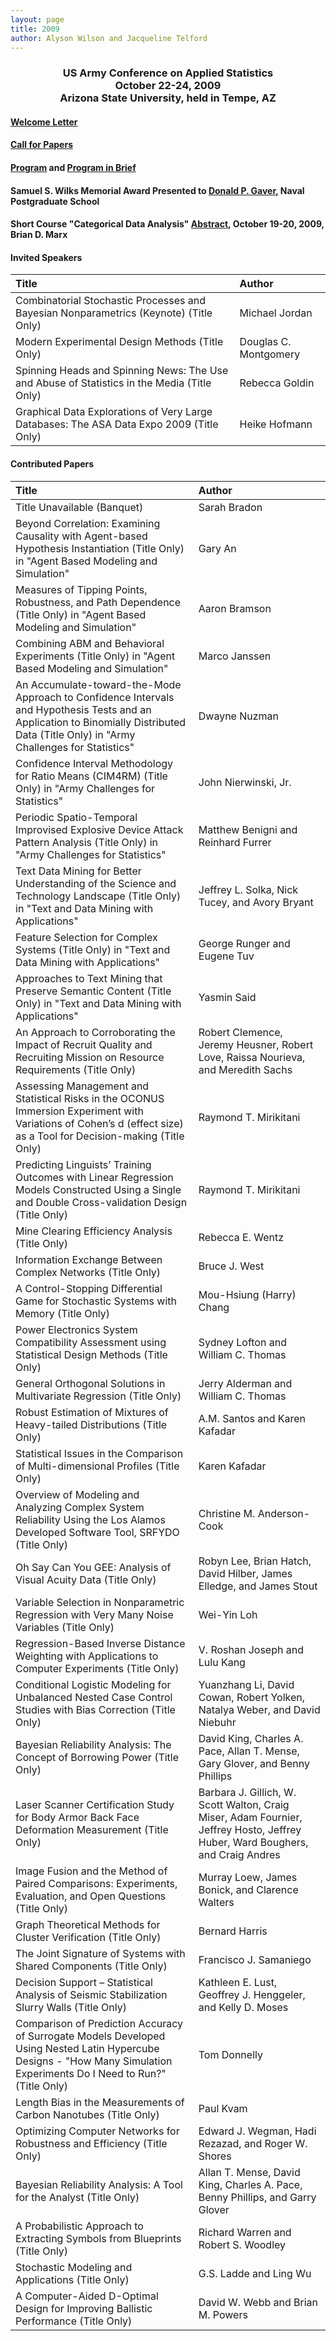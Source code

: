 ```yaml
---
layout: page
title: 2009
author: Alyson Wilson and Jacqueline Telford
---
```

<div align="center"><h3>US Army Conference on Applied Statistics<br>
October 22-24, 2009<br>
Arizona State University, held in Tempe, AZ</h3></div>

#### [Welcome Letter](https://alysongwilson.github.io/ACAS/ACAS09/welcome_letter_ACAS_09.pdf)

#### [Call for Papers](https://alysongwilson.github.io/ACAS/ACAS09/call_for_papers09.pdf)

#### [Program](https://alysongwilson.github.io/ACAS/DOE6/finalagenda09.pdf) and [Program in Brief](https://alysongwilson.github.io/ACAS/ACAS09/PIB09.pdf)

#### Samuel S. Wilks Memorial Award Presented to [Donald P. Gaver](https://alysongwilson.github.io/ACAS/ACAS09/gaver.jpg), Naval Postgraduate School

#### Short Course "Categorical Data Analysis" [Abstract](https://alysongwilson.github.io/ACAS/ACAS09/ShortCourse2009.pdf), October 19-20, 2009, Brian D. Marx


#### Invited Speakers

| Title | Author |
| :--- | :--- |
| Combinatorial Stochastic Processes and Bayesian Nonparametrics (Keynote) (Title Only) | Michael Jordan |
| Modern Experimental Design Methods (Title Only) | Douglas C. Montgomery | 
| Spinning Heads and Spinning News: The Use and Abuse of Statistics in the Media (Title Only) | Rebecca Goldin |
| Graphical Data Explorations of Very Large Databases: The ASA Data Expo 2009 (Title Only) | Heike Hofmann |


#### Contributed Papers

| Title | Author |
| :--- | :--- |
| Title Unavailable (Banquet) | Sarah Bradon |
| Beyond Correlation: Examining Causality with Agent-based Hypothesis Instantiation (Title Only) in "Agent Based Modeling and Simulation" | Gary An |
| Measures of Tipping Points, Robustness, and Path Dependence (Title Only) in "Agent Based Modeling and Simulation" | Aaron Bramson |
| Combining ABM and Behavioral Experiments (Title Only) in "Agent Based Modeling and Simulation" | Marco Janssen |
| An Accumulate-toward-the-Mode Approach to Confidence Intervals and Hypothesis Tests and an Application to Binomially Distributed Data (Title Only) in "Army Challenges for Statistics" | Dwayne Nuzman |
| Confidence Interval Methodology for Ratio Means (CIM4RM) (Title Only) in "Army Challenges for Statistics" | John Nierwinski, Jr. |
| Periodic Spatio-Temporal Improvised Explosive Device Attack Pattern Analysis (Title Only) in "Army Challenges for Statistics" | Matthew Benigni and Reinhard Furrer |
| Text Data Mining for Better Understanding of the Science and Technology Landscape (Title Only) in "Text and Data Mining with Applications" | Jeffrey L. Solka, Nick Tucey, and Avory Bryant |
| Feature Selection for Complex Systems (Title Only) in "Text and Data Mining with Applications" | George Runger and Eugene Tuv |
| Approaches to Text Mining that Preserve Semantic Content (Title Only) in "Text and Data Mining with Applications" | Yasmin Said |
| An Approach to Corroborating the Impact of Recruit Quality and Recruiting Mission on Resource Requirements (Title Only) | Robert Clemence, Jeremy Heusner, Robert Love, Raissa Nourieva, and Meredith Sachs |
| Assessing Management and Statistical Risks in the OCONUS Immersion Experiment with Variations of Cohen’s d (effect size) as a Tool for Decision-making (Title Only) | Raymond T. Mirikitani |
| Predicting Linguists’ Training Outcomes with Linear Regression Models Constructed Using a Single and Double Cross-validation Design (Title Only) | Raymond T. Mirikitani |
| Mine Clearing Efficiency Analysis (Title Only) | Rebecca E. Wentz |
| Information Exchange Between Complex Networks (Title Only) | Bruce J. West |
| A Control-Stopping Differential Game for Stochastic Systems with Memory (Title Only) | Mou-Hsiung (Harry) Chang |
| Power Electronics System Compatibility Assessment using Statistical Design Methods (Title Only) | Sydney Lofton and William C. Thomas |
| General Orthogonal Solutions in Multivariate Regression (Title Only) | Jerry Alderman and William C. Thomas |
| Robust Estimation of Mixtures of Heavy-tailed Distributions (Title Only) | A.M. Santos and Karen Kafadar |
| Statistical Issues in the Comparison of Multi-dimensional Profiles (Title Only) | Karen Kafadar |
| Overview of Modeling and Analyzing Complex System Reliability Using the Los Alamos Developed Software Tool, SRFYDO (Title Only) | Christine M. Anderson-Cook |
| Oh Say Can You GEE: Analysis of Visual Acuity Data (Title Only) | Robyn Lee, Brian Hatch, David Hilber, James Elledge, and James Stout |
| Variable Selection in Nonparametric Regression with Very Many Noise Variables (Title Only) | Wei-Yin Loh |
| Regression-Based Inverse Distance Weighting with Applications to Computer Experiments (Title Only) | V. Roshan Joseph and Lulu Kang |
| Conditional Logistic Modeling for Unbalanced Nested Case Control Studies with Bias Correction (Title Only) | Yuanzhang Li, David Cowan, Robert Yolken, Natalya Weber, and David Niebuhr |
| Bayesian Reliability Analysis: The Concept of Borrowing Power (Title Only) | David King, Charles A. Pace, Allan T. Mense, Gary Glover, and Benny Phillips |
| Laser Scanner Certification Study for Body Armor Back Face Deformation Measurement (Title Only) | Barbara J. Gillich, W. Scott Walton, Craig Miser, Adam Fournier, Jeffrey Hosto, Jeffrey Huber, Ward Boughers, and Craig Andres |
| Image Fusion and the Method of Paired Comparisons: Experiments, Evaluation, and Open Questions (Title Only) | Murray Loew, James Bonick, and Clarence Walters |
| Graph Theoretical Methods for Cluster Verification (Title Only) | Bernard Harris |
| The Joint Signature of Systems with Shared Components (Title Only) | Francisco J. Samaniego |
| Decision Support – Statistical Analysis of Seismic Stabilization Slurry Walls (Title Only) | Kathleen E. Lust, Geoffrey J. Henggeler, and Kelly D. Moses |
| Comparison of Prediction Accuracy of Surrogate Models Developed Using Nested Latin Hypercube Designs - "How Many Simulation Experiments Do I Need to Run?" (Title Only) | Tom Donnelly |
| Length Bias in the Measurements of Carbon Nanotubes (Title Only) | Paul Kvam |
| Optimizing Computer Networks for Robustness and Efficiency (Title Only) | Edward J. Wegman, Hadi Rezazad, and Roger W. Shores |
| Bayesian Reliability Analysis: A Tool for the Analyst (Title Only) | Allan T. Mense, David King, Charles A. Pace, Benny Phillips, and Garry Glover |
| A Probabilistic Approach to Extracting Symbols from Blueprints (Title Only) | Richard Warren and Robert S. Woodley |
| Stochastic Modeling and Applications (Title Only) | G.S. Ladde and Ling Wu |
| A Computer-Aided D-Optimal Design for Improving Ballistic Performance (Title Only) | David W. Webb and Brian M. Powers |
